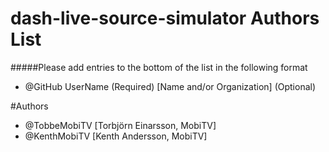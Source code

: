 # dash-live-source-simulator Authors List
#####Please add entries to the bottom of the list in the following format
* @GitHub UserName (Required) [Name and/or Organization] (Optional)

#Authors
* @TobbeMobiTV [Torbjörn Einarsson, MobiTV]
* @KenthMobiTV [Kenth Andersson, MobiTV]
